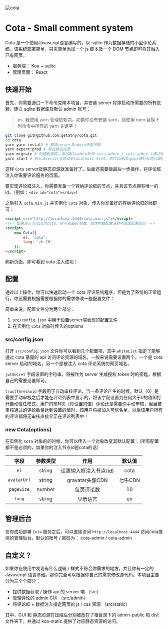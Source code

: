 ![cota](https://raw.githubusercontent.com/wiki/getatny/cota/cota-github-logo.png)

# Cota - Small comment system

Cota 是一个使用Javascript语言编写的，以 sqlite 作为数据存储的小型评论系统。该系统部署简单，只需简单添加一个 js 脚本及一个 DOM 节点即可将其融入已有网页。

- 服务端： Koa + sqlite
- 管理页面： React

## 快速开始

首先，你需要通过一下命令克隆本项目，并安装 server 程序启动所需要的所有依赖、建立 sqlite 数据库及默认 admin 账号：

> ps. 我使用 yarn 管理依赖包，如果你没有安装 yarn，请使用 npm 替换下列命令中所有的 yarn 关键字！

```bash
git clone git@github.com:getatny/cota.git
cd cota
yarn yarn-install # 安装server及admin所需依赖
yarn export:prod # 导出静态资源
yarn migrate # 创建数据库，添加默认admin账号 cota-admin / cota-admin (请记得修改密码)
yarn start # 默认该server会启动到localhost:4444，你可以通过nginx进行反向代理提供公网访问
```

这样 `Cota` server及静态资源就准备好了，后面还需要做最后一步操作，将评论框注入你需要评论服务的页面。

要实现评论框注入，你需要准备一个容纳评论框的节点，并且该节点拥有唯一的id。（例如：`<div id="cota"></div>`）

之后引入 `cota.min.js` 并实例化 `Cota` 对象，传入你准备好的容纳评论框的id即可：

```html
<script src="http://localhost:4444/cota.min.js"></script>
<!-- 如果注入节点id为cota，则可省去el参数。具体参数配置请参考后面配置部分 -->
<script>
    new Cota({
        el: 'cota',
        lang: 'zh-CN'
    });
</script>
```

刷新页面，即可看到 cota 注入成功！

## 配置

通过以上操作，你可以快速启动一个 cota 评论系统程序，但是为了系统的正常运行，你还需要根据需要根据你的需求修改一些配置文件：

简单来说，配置文件分为两个部分：

1. `src/config.json` 中用于设置server端表现的配置文件
2. 在实例化 `Cota` 对象时传入的options

### src/config.json

打开 `src/config.json` 文件你可以看到几个配置项，其中 `whiteList` 指定了能够通过 cota 暴露的 api 访问评论资源的域名，一般来说需要设置两个，一个是 cota server 启动的域名，另一个是被注入 cota 评论系统的网页域名。

`jwtSecret` 字段设置的字符串，将被作为 server 生成授权 token 时的密匙，根据自己的需要设置即可。

`trustThreshold` 字段用于自动审核评论，当一条评论产生的时候，默认（0）是需要手动审核之后才能在评论列表中显示的，将该字段设置为任何大于0的值即打开自动信任模式，用户的前N次（你设置的值）评论还是需要你手动审核，但当被审核通过的评论数量达到设置的值时，该用户将被加入可信名单，以后该用户所有的评论都将无审核直接显示在评论列表中！

### new Cota(options)

在实例化 `Cota` 对象的的时候，你可以传入一个对象改变其默认配置：（所有配置都不是必须的，如果你的注入节点id是cota的话）

|字段|参数类型|作用|默认值|
|:------:|:------:|:------:|:------:|
|`el`|string|设置输入框注入节点(id)|cota|
|`avatarUrl`|string|gravatar头像CDN|七牛CDN|
|`pageSize`|number|每页评论数|10|
|`lang`|string|显示语言|en|

## 管理后台

在你成功部署 `Cota` 服务之后，可以直接访问 `http://localhost:4444` 访问cota提供的管理后台。默认的账号 / 密码为： cota-admin / cota-admin

## 自定义？

如果你在使用中发现有什么逻辑 / 样式不符合你需求的地方，并且你有一定的 Javascript 语言基础，那你完全可以根据你自己的需求修改源代码。本项目主要分为三个个部分：

- 提供数据获取 / 操作 api 的 server 端 （src）
- 管理评论的 admin GUI （src/admin）
- 将评论框 + 数据注入指定网页的 js / css 资源 （src/static）

其中，GUI 和 静态资源在压缩后分别被放在了根目录下的 admin-public 和 dist 文件夹下，并通过 koa-static 提供了对应静态资源的访问。

